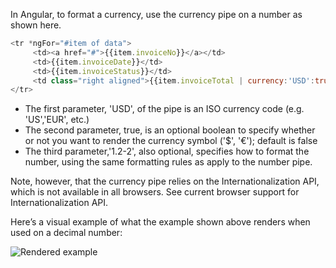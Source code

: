 In Angular, to format a currency, use the currency pipe on a number as shown here.

``` javascript
<tr *ngFor="#item of data">
     <td><a href="#">{{item.invoiceNo}}</a></td>
     <td>{{item.invoiceDate}}</td>
     <td>{{item.invoiceStatus}}</td>
     <td class="right aligned">{{item.invoiceTotal | currency:'USD':true:'1.2-2'}}</td>
</tr>
```

- The first parameter, 'USD', of the pipe is an ISO currency code (e.g. 'US','EUR', etc.)
- The second parameter, true, is an optional boolean to specify whether or not you want to render the currency symbol ('$', '€'); default is false
- The third parameter,'1.2-2', also optional, specifies how to format the number, using the same formatting rules as apply to the number pipe.

Note, however, that the currency pipe relies on the Internationalization API, which is not available in all browsers. See current browser support for Internationalization API.

Here’s a visual example of what the example shown above renders when used on a decimal number:

![Rendered example](/assets/content/2016/04/29/angular-format-currency-example.jpg "Rendered example")
